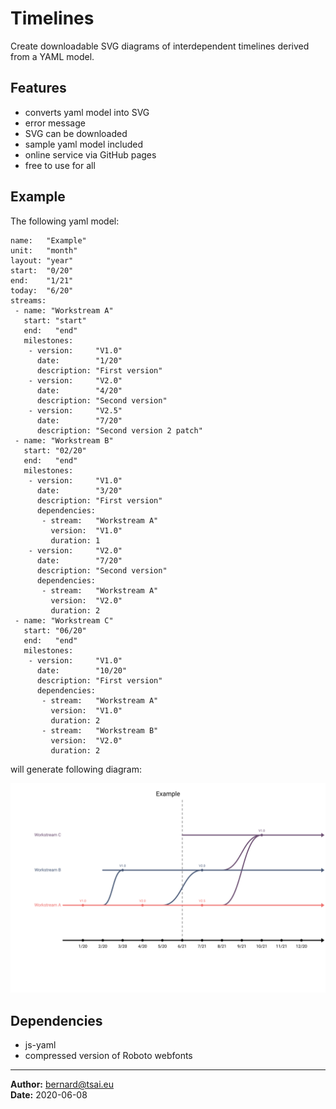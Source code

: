 Timelines
=========

Create downloadable SVG diagrams of interdependent timelines derived from a YAML model.

Features
--------

- converts yaml model into SVG
- error message
- SVG can be downloaded
- sample yaml model included
- online service via GitHub pages
- free to use for all

Example
-------

The following yaml model:

````
name:   "Example"
unit:   "month"
layout: "year"
start:  "0/20"
end:    "1/21"
today:  "6/20"
streams:
 - name: "Workstream A"
   start: "start"
   end:   "end"
   milestones:
    - version:     "V1.0"
      date:        "1/20"
      description: "First version"
    - version:     "V2.0"
      date:        "4/20"
      description: "Second version"
    - version:     "V2.5"
      date:        "7/20"
      description: "Second version 2 patch"
 - name: "Workstream B"
   start: "02/20"
   end:   "end"
   milestones:
    - version:     "V1.0"
      date:        "3/20"
      description: "First version"
      dependencies:
       - stream:   "Workstream A"
         version:  "V1.0"
         duration: 1
    - version:     "V2.0"
      date:        "7/20"
      description: "Second version"
      dependencies:
       - stream:   "Workstream A"
         version:  "V2.0"
         duration: 2
 - name: "Workstream C"
   start: "06/20"
   end:   "end"
   milestones:
    - version:     "V1.0"
      date:        "10/20"
      description: "First version"
      dependencies:
       - stream:   "Workstream A"
         version:  "V1.0"
         duration: 2
       - stream:   "Workstream B"
         version:  "V2.0"
         duration: 2
````


will generate following diagram:

![Example.svg](Example.svg)


Dependencies
------------

- js-yaml
- compressed version of Roboto webfonts


---

**Author:** bernard@tsai.eu  
**Date:**   2020-06-08  
